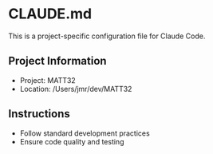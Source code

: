 # CLAUDE.md

This is a project-specific configuration file for Claude Code.

## Project Information
- Project: MATT32
- Location: /Users/jmr/dev/MATT32

## Instructions
- Follow standard development practices
- Ensure code quality and testing